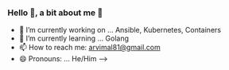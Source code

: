 ### Hello 👋, a bit about me :raising_hand:

- 🔭 I’m currently working on ... Ansible, Kubernetes, Containers
- 🌱 I’m currently learning ... Golang
- 📫 How to reach me: arvimal81@gmail.com
- 😄 Pronouns: ... He/Him
-->
